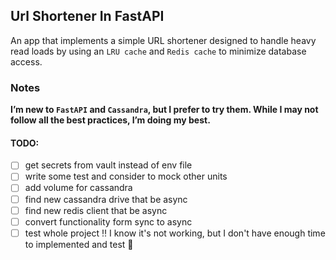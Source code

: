 ## Url Shortener In FastAPI

An app that implements a simple URL shortener designed to handle heavy read loads by using an `LRU cache`
and `Redis cache` to minimize database access.

### Notes

**I’m new to `FastAPI` and `Cassandra`, but I prefer to try them. While I may not follow all the best practices, I’m doing
my best.**

#### TODO:

- [ ] get secrets from vault instead of env file
- [ ] write some test and consider to mock other units
- [ ] add volume for cassandra
- [ ] find new cassandra drive that be async
- [ ] find new redis client that be async
- [ ] convert functionality form sync to async
- [ ] test whole project ‼ I know it's not working, but I don't have enough time to implemented and test 🤒

